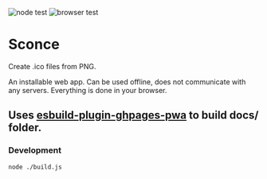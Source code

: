 ![node test](https://github.com/firien/sconce/actions/workflows/node.js.yml/badge.svg?event=push)
![browser test](https://github.com/firien/sconce/actions/workflows/playwright.yml/badge.svg?event=push)

# Sconce

Create .ico files from PNG.

An installable web app. Can be used offline, does not communicate with any servers. Everything is done in your browser.

Uses [esbuild-plugin-ghpages-pwa](https://github.com/firien/esbuild-plugin-ghpages-pwa) to build docs/ folder.
---

### Development

    node ./build.js
